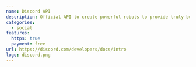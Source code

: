 ```yaml
---
name: Discord API
description: Official API to create powerful robots to provide truly better experience on discord!
categories:
  - social
features:
  https: true
  payment: free
url: https://discord.com/developers/docs/intro
logo: discord.png
---
```

